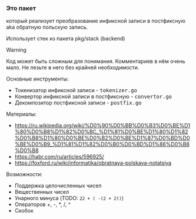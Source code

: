 ### Это пакет

который реализует преобразование инфиксной записи в постфиксную aka обратную польскую запись.

Использует стек из пакета pkg/stack (backend)

> [!WARNING]
> Код может быть сложным для понимания. Комментариев в нём очень мало.
> Не лезьте в него без крайней необходимости.

Основные инструменты:

* Токенизатор инфиксной записи - <kbd>tokenizer.go</kbd>
* Конвертор инфиксной записи в постфиксную - <kbd>convertor.go</kbd>
* Декомпозитор постфиксной записи - <kbd>postfix.go</kbd>

Материалы:

* https://ru.wikipedia.org/wiki/%D0%90%D0%BB%D0%B3%D0%BE%D1%80%D0%B8%D1%82%D0%BC_%D1%81%D0%BE%D1%80%D1%82%D0%B8%D1%80%D0%BE%D0%B2%D0%BE%D1%87%D0%BD%D0%BE%D0%B9_%D1%81%D1%82%D0%B0%D0%BD%D1%86%D0%B8%D0%B8
* https://habr.com/ru/articles/596925/
* https://foxford.ru/wiki/informatika/obratnaya-polskaya-notatsiya

Возможности:
* Поддержка целочисленных чисел
* Вещественных чисел
* Унарного минуса (TODO: `22 + ( -(2 + 2))`)
* Операторов +, -, *, /, ^
* Скобок
